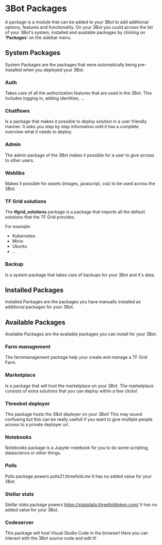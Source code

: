 # 3Bot Packages 

A package is a module that can be added to your 3Bot to add additional options, features and functionality. On your 3Bot you could access the list of your 3Bot's system, installed and available packages by clicking on '__Packages__' on the sidebar menu.

## System Packages

System Packages are the packages that were automatically being pre-installed when you deployed your 3Bot.

### Auth

Takes care of all the authorization features that are used in the 3Bot. This includes logging in, adding identities, ...

### Chatflows

Is a package that makes it possible to deploy solution in a user friendly manner. It asks you step by step information until it has a complete overview what it needs to deploy.

### Admin

The admin package of the 3Bot makes it possible for a user to give access to other users.

### Weblibs

Makes it possible for assets (images, javascript, css) to be used across the 3Bot.

### TF Grid solutions

The __tfgrid_solutions__ package is a package that imports all the default solutions that the TF Grid provides.

For example: 
- Kubernetes
- Minio
- Ubuntu
- ..

### Backup

Is a system package that takes care of backups for your 3Bot and it's data. 

## Installed Packages

Installed Packages are the packages you have manually installed as additional packages for your 3Bot.

## Available Packages

Available Packages are the available packages you can install for your 3Bot.

### Farm management

The farmmanagement package help your create and manage a TF Grid Farm.

### Marketplace

Is a package that will host the marketplace on your 3Bot. The marketplace consists of extra solutions that you can deploy within a few clicks!

### Threebot deployer

This package hosts the 3Bot deployer on your 3Bot! This may sound confusing but this can be really usefull if you want to give multiple people access to a private deployer url.

### Notebooks

Notebooks package is a Jupyter notebook for you to do some scripting, datascience or other things.

### Polls

Polls package powers polls21.threefold.me
It has no added value for your 3Bot.

### Stellar stats

Stellar stats package powers https://statsdata.threefoldtoken.com/
It has no added value for your 3Bot.


### Codeserver

This package will host Visual Studio Code in the browser! Here you can interact with the 3Bot source code and edit it!
